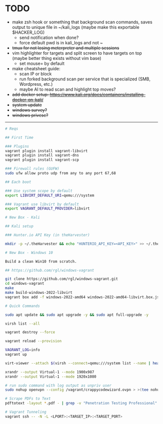 # TODO

- make zsh hook or something that background scan commands, saves output to unique file in ~/kali_logs (maybe make this exportable $HACKER_LOG)
    - send notification when done?
    - force default pwd is in kali_logs and not ~
- ~~tmux for not losing meterpreter and multiple sessions~~
- vim highlighter for targets and split screen to have targets on top (maybe better thing exists without vim base)
    - set mouse= by default
- make cheatsheet guide:
    - scan IP or block
    - run forked background scan per service that is specialized (SMB, Wordpress, etc.)
    - maybe AI to read scan and highlight top moves?
- ~~add docker setup: https://www.kali.org/docs/containers/installing-docker-on-kali/~~
- ~~system update~~
- ~~windows survey?~~
- ~~windows privesc?~~

---

```bash
# Reqs

## First Time

### Plugins
vagrant plugin install vagrant-libvirt
vagrant plugin install vagrant-dns
vagrant plugin install vagrant-scp

### Firewall rules (GUFW)
sudo ufw allow proto udp from any to any port 67,68

## Each boot

### Use system scope by default
export LIBVIRT_DEFAULT_URI=qemu:///system

### Vagrant use libvirt by default
export VAGRANT_DEFAULT_PROVIDER=libvirt

# New Box - Kali

## Kali setup

### Hunter.io API Key (in theHarvester)

mkdir -p ~/.theHarvester && echo "HUNTERIO_API_KEY=<API_KEY>" >> ~/.theHarvester/api-keys.yaml

# New Box - Windows 10

Build a clean Win10 from scratch.

## https://github.com/rgl/windows-vagrant

git clone https://github.com/rgl/windows-vagrant.git
cd windows-vagrant
make
make build-windows-2022-libvirt
vagrant box add -f windows-2022-amd64 windows-2022-amd64-libvirt.box.json

# Quick Commands

sudo apt update && sudo apt upgrade -y && sudo apt full-upgrade -y

virsh list --all

vagrant destroy --force

vagrant reload --provision

VAGRANT_LOG=info
vagrant up

virt-viewer --attach $(virsh --connect=qemu:///system list --name | head --lines=1)

xrandr --output Virtual-1 --mode 1900x987
xrandr --output Virtual-1 --mode 1920x1080

# run sudo command with log output as unpriv user
sudo nohup openvpn --config /vagrant/crappycodewizard.ovpn > >(tee nohup.log) 2>&1 &  

# Scrape PDFs to Text
pdftotext -layout *.pdf - | grep -v "Penetration Testing Professional" > info.txt

# Vagrant Tunneling
vagrant ssh -- -N -L <LPORT>:<TARGET_IP>:<TARGET_PORT>
```